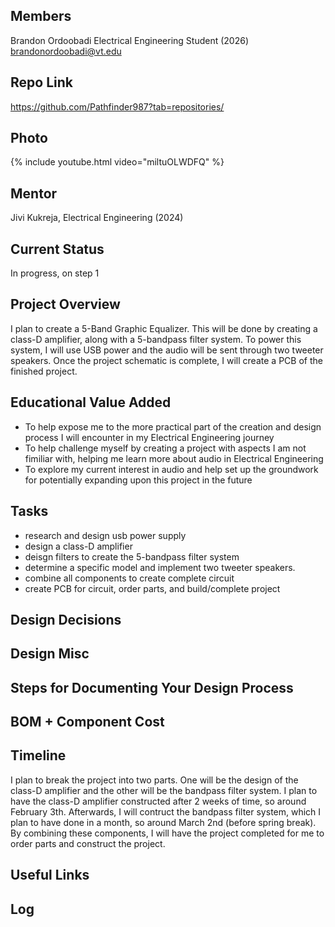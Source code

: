 ## Members
Brandon Ordoobadi Electrical Engineering Student (2026)
brandonordoobadi@vt.edu

## Repo Link
<a class="button is-link" href="https://github.com/Pathfinder987?tab=repositories" >https://github.com/Pathfinder987?tab=repositories/</a>

## Photo
{% include youtube.html video="miltuOLWDFQ" %}

## Mentor
Jivi Kukreja, Electrical Engineering (2024)

## Current Status
In progress, on step 1

## Project Overview

I plan to create a 5-Band Graphic Equalizer.  This will be done by creating a class-D amplifier, along with a 5-bandpass filter system.  To power this system, I will use USB power and the audio will be sent through two tweeter speakers.  Once the project schematic is complete, I will create a PCB of the finished project.

## Educational Value Added

* To help expose me to the more practical part of the creation and design process I will encounter in my Electrical Engineering journey  
* To help challenge myself by creating a project with aspects I am not fimiliar with, helping me learn more about audio in Electrical Engineering
* To explore my current interest in audio and help set up the groundwork for potentially expanding upon this project in the future 


## Tasks

* research and design usb power supply
* design a class-D amplifier  
* deisgn filters to create the 5-bandpass filter system
* determine a specific model and implement two tweeter speakers.
* combine all components to create complete circuit
* create PCB for circuit, order parts, and build/complete project

## Design Decisions

<!-- Your Text Here. See Example above -->

## Design Misc

<!-- Your Text Here. See Example above -->

## Steps for Documenting Your Design Process

<!-- Your Text Here. See Example above -->

## BOM + Component Cost

<!-- Your Text Here. See Example above -->

## Timeline

I plan to break the project into two parts.  One will be the design of the class-D amplifier and the other will be the bandpass filter system.  I plan to have the class-D amplifier constructed after 2 weeks of time, so around February 3th.  Afterwards, I will contruct the bandpass filter system, which I plan to have done in a month, so around March 2nd (before spring break).  By combining these components, I will have the project completed for me to order parts and construct the project.

## Useful Links

<!-- Your Text Here. See Example above -->

## Log

<!-- Your Text Here. See Example above -->
